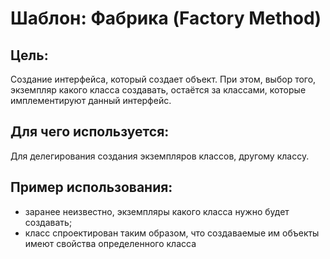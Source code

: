 Шаблон: Фабрика (Factory Method)
========================================================================================================================
Цель:
------------------------------------------------------------------------------------------------------------------------
Создание интерфейса, который создает объект. При этом, выбор того, экземпляр какого класса создавать, остаётся за
классами, которые имплементируют данный интерфейс.

Для чего используется:
------------------------------------------------------------------------------------------------------------------------
Для делегирования создания экземпляров классов, другому классу.

Пример использования:
------------------------------------------------------------------------------------------------------------------------
- заранее неизвестно, экземпляры какого класса нужно будет создавать;
- класс спроектирован таким образом, что создаваемые им объекты имеют свойства определенного класса
